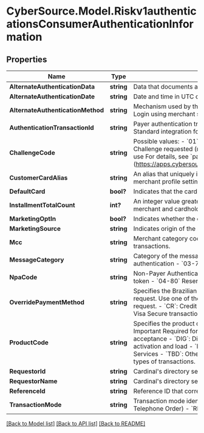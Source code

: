 # CyberSource.Model.Riskv1authenticationsConsumerAuthenticationInformation
## Properties

Name | Type | Description | Notes
------------ | ------------- | ------------- | -------------
**AlternateAuthenticationData** | **string** | Data that documents and supports a specific authentication process.  | [optional] 
**AlternateAuthenticationDate** | **string** | Date and time in UTC of the cardholder authentication. Format: YYYYMMDDHHMM  | [optional] 
**AlternateAuthenticationMethod** | **string** | Mechanism used by the cardholder to authenticate to the 3D Secure requestor. Possible values: - &#x60;01&#x60;: No authentication occurred - &#x60;02&#x60;: Login using merchant system credentials - &#x60;03&#x60;: Login using Federated ID - &#x60;04&#x60;: Login using FIDO Authenticator  | [optional] 
**AuthenticationTransactionId** | **string** | Payer authentication transaction identifier passed to link the check enrollment and validate authentication messages. **Note**: Required for Standard integration for enroll service. Required for Hybrid integration for validate service.  | [optional] 
**ChallengeCode** | **string** | Possible values: - &#x60;01&#x60;: No preference - &#x60;02&#x60;: No challenge request - &#x60;03&#x60;: Challenge requested (3D Secure requestor preference) - &#x60;04&#x60;: Challenge requested (mandate) - &#x60;05-79&#x60;: Reserved for EMVCo future use (values invalid until defined by EMVCo) - &#x60;80-99&#x60;: Reserved for DS use  For details, see &#x60;pa_challenge_code&#x60; field description in [CyberSource Payer Authentication Using the SCMP API.] (https://apps.cybersource.com/library/documentation/dev_guides/Payer_Authentication_SCMP_API/html/wwhelp/wwhimpl/js/html/wwhelp.htm)  | [optional] 
**CustomerCardAlias** | **string** | An alias that uniquely identifies the customer&#39;s account and credit card on file. Note This field is required if Tokenization is enabled in the merchant profile settings.  | [optional] 
**DefaultCard** | **bool?** | Indicates that the card being used is the one designated as the primary payment card for purchase. Recommended for Discover ProtectBuy.  | [optional] 
**InstallmentTotalCount** | **int?** | An integer value greater than 1 indicating the max number of permitted authorizations for installment payments. **Note** This is required if the merchant and cardholder have agreed to installment payments.  | [optional] 
**MarketingOptIn** | **bool?** | Indicates whether the customer has opted in for marketing offers. Recommended for Discover ProtectBuy.  | [optional] 
**MarketingSource** | **string** | Indicates origin of the marketing offer. Recommended for Discover ProtectBuy.  | [optional] 
**Mcc** | **string** | Merchant category code. **Important** Required only for Visa Secure transactions in Brazil. Do not use this request field for any other types of transactions.  | 
**MessageCategory** | **string** | Category of the message for a specific use case. Possible values:  - &#x60;01&#x60;: PA- payment authentication - &#x60;02&#x60;: NPA- non-payment authentication - &#x60;03-79&#x60;: Reserved for EMVCo future use (values invalid until defined by EMVCo) - &#x60;80-99&#x60;: Reserved for DS use  | [optional] 
**NpaCode** | **string** | Non-Payer Authentication Indicator. Possible values: - &#x60;01&#x60;: Add card - &#x60;02&#x60;: Maintain card information - &#x60;03&#x60;: Cardholder verification for EMV token - &#x60;04-80&#x60; Reserved for EMVCo - &#x60;80-90&#x60; Reserved DS  | [optional] 
**OverridePaymentMethod** | **string** | Specifies the Brazilian payment account type used for the transaction. This field overrides other payment types that might be specified in the request. Use one of the following values for this field: - &#x60;NA&#x60;: Not applicable. Do not override other payment types that are specified in the request. - &#x60;CR&#x60;: Credit card. - &#x60;DB&#x60;: Debit card. - &#x60;VSAVR&#x60;: Visa Vale Refeicao - &#x60;VSAVA&#x60;: Visa Vale Alimentacao **Important** Required only for Visa Secure transactions in Brazil. Do not use this request field for any other types of transactions.  | [optional] 
**ProductCode** | **string** | Specifies the product code, which designates the type of transaction. Specify one of the following values for this field: - AIR: Airline purchase Important Required for American Express SafeKey (U.S.). - &#x60;ACC&#x60;: Accommodation Rental - &#x60;ACF&#x60;: Account funding - &#x60;CHA&#x60;: Check acceptance - &#x60;DIG&#x60;: Digital Goods - &#x60;DSP&#x60;: Cash Dispensing - &#x60;GAS&#x60;: Fuel - &#x60;GEN&#x60;: General Retail - &#x60;LUX&#x60;: Luxury Retail - &#x60;PAL&#x60;: Prepaid activation and load - &#x60;PHY&#x60;: Goods or services purchase - &#x60;QCT&#x60;: Quasi-cash transaction - &#x60;REN&#x60;: Car Rental - &#x60;RES&#x60;: Restaurant - &#x60;SVC&#x60;: Services - &#x60;TBD&#x60;: Other - &#x60;TRA&#x60;: Travel **Important** Required for Visa Secure transactions in Brazil. Do not use this request field for any other types of transactions.  | [optional] 
**RequestorId** | **string** | Cardinal&#39;s directory server assigned 3DS Requestor ID value | [optional] 
**RequestorName** | **string** | Cardinal&#39;s directory server assigned 3DS Requestor Name value | [optional] 
**ReferenceId** | **string** | Reference ID that corresponds to the device fingerprinting data that was collected previously. Note Required for Hybrid integration.  | 
**TransactionMode** | **string** | Transaction mode identifier. Identifies the channel from which the transaction originates. Possible values: - &#x60;MOTO&#x60; - MOTO (Mail Order Telephone Order) - &#x60;RETAIL&#x60; - Retail - &#x60;ECOMMERCE&#x60; - eCommerce - &#x60;MOBILE&#x60; - Mobile Device - &#x60;TABLET&#x60; - Tablet  | 

[[Back to Model list]](../README.md#documentation-for-models) [[Back to API list]](../README.md#documentation-for-api-endpoints) [[Back to README]](../README.md)

